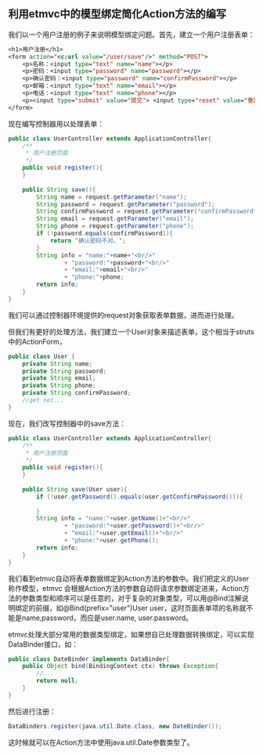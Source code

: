 ## 利用etmvc中的模型绑定简化Action方法的编写

我们以一个用户注册的例子来说明模型绑定问题。首先，建立一个用户注册表单：

```jsp
<h1>用户注册</h1>
<form action="<c:url value="/user/save"/>" method="POST">
    <p>名称：<input type="text" name="name"></p>
    <p>密码：<input type="password" name="password"></p>
    <p>确认密码：<input type="password" name="confirmPassword"></p>
    <p>邮箱：<input type="text" name="email"></p>
    <p>电话：<input type="text" name="phone"></p>
    <p><input type="submit" value="提交"> <input type="reset" value="重置"></p>
</form>
```
现在编写控制器用以处理表单：

```java
public class UserController extends ApplicationController{
    /**
     * 用户注册页面
     */
    public void register(){
    }
    
    public String save(){
        String name = request.getParameter("name");
        String password = request.getParameter("password");
        String confirmPassword = request.getParameter("confirmPassword");
        String email = request.getParameter("email");
        String phone = request.getParameter("phone");
        if (!password.equals(confirmPassword)){
            return "确认密码不对。";
        }
        String info = "name:"+name+"<br/>"
                + "password:"+password+"<br/>"
                + "email:"+email+"<br/>"
                + "phone:"+phone;
        return info;
    }
}
```
我们可以通过控制器环境提供的request对象获取表单数据，进而进行处理。

但我们有更好的处理方法，我们建立一个User对象来描述表单，这个相当于struts中的ActionForm，

```java
public class User {
    private String name;
    private String password;
    private String email;
    private String phone;
    private String confirmPassword;
    //get set...
}
```
现在，我们改写控制器中的save方法：

```java
public class UserController extends ApplicationController{
    /**
     * 用户注册页面
     */
    public void register(){
    }
    
    public String save(User user){
        if (!user.getPassword().equals(user.getConfirmPassword())){
            
        }
        String info = "name:"+user.getName()+"<br/>"
                + "password:"+user.getPassword()+"<br/>"
                + "email:"+user.getEmail()+"<br/>"
                + "phone:"+user.getPhone();
        return info;
    }
}
```
我们看到etmvc自动将表单数据绑定到Action方法的参数中。我们把定义的User称作模型，etmvc 会根据Action方法的参数自动将请求参数绑定进来，Action方法的参数类型和顺序可以是任意的，对于复杂的对象类型，可以用@Bind注解说明绑定的前缀，如@Bind(prefix="user")User user，这时页面表单项的名称就不能是name,password，而应是user.name, user.password。

etmvc处理大部分常用的数据类型绑定，如果想自已处理数据转换绑定，可以实现DataBinder接口，如：

```java
public class DateBinder implements DataBinder{
    public Object bind(BindingContext ctx) throws Exception{
        //...
        return null;
    }
}
```
然后进行注册：

```java
DataBinders.register(java.util.Date.class, new DateBinder());
```
这时候就可以在Action方法中使用java.util.Date参数类型了。
